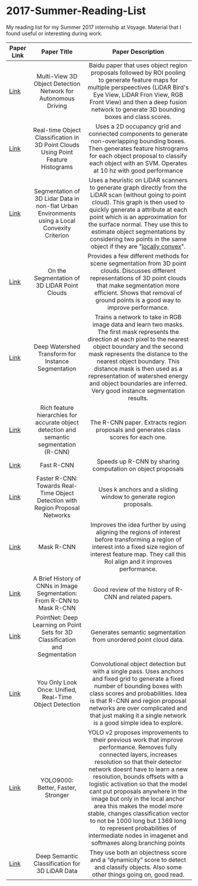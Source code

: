 # 2017-Summer-Reading-List
My reading list for my Summer 2017 internship at Voyage. Material that I found useful or interesting during work.


| Paper Link   | Paper Title | Paper Description |
|----------|:----------------:|:-------------------------:|
| [Link](https://arxiv.org/pdf/1611.07759.pdf) |  Multi-View 3D Object Detection Network for Autonomous Driving | Baidu paper that uses object region proposals followed by ROI pooling to generate feature maps for multiple perspeectives (LiDAR Bird's Eye View, LiDAR Fron View, RGB Front View) and then a deep fusion network to generate 3D bounding boxes and class scores.| 
| [Link](https://pdfs.semanticscholar.org/62a2/b1956166ecd5fd8a6b2928f45765f41b76ed.pdf) |    Real-time Object Classification in 3D Point Clouds Using Point Feature Histograms   |    Uses a 2D occupancy grid and connected components to generate non-overlapping bounding boxes. Then generates feature histrograms for each object proposal to classify each object with an SVM. Operates at 10 hz with good performance  |
| [Link](http://www.mrt.kit.edu/z/publ/download/Moosmann_IV09.pdf) | Segmentation of 3D Lidar Data in non-flat Urban Environments using a Local Convexity Criterion |   Uses a heuristic on LiDAR scanners to generate graph directly from the LiDAR scan (without going to point cloud). This graph is then used to quickly generate a attribute at each point which is an approximation for the surface normal. They use this to estimate object segmentations by considering two points in the same object if they are "[locally convex](http://imgur.com/a/wQmwE)". |
| [Link](https://pdfs.semanticscholar.org/89e4/1b0d7194584c5107c480a38bc52782a3fb7a.pdf) | On the Segmentation of 3D LIDAR Point Clouds | Provides a few different methods for scene segmentation from 3D point clouds. Discusses different representations of 3D point clouds that make segmentation more efficient. Shows that removal of ground points is a good way to improve performance.|
| [Link](https://arxiv.org/pdf/1611.08303.pdf) | Deep Watershed Transform for Instance Segmentation | Trains a network to take in RGB image data and learn two masks. The first mask represents the direction at each pixel to the nearest object boundary and the second mask represents the distance to the nearest object boundary. This distance mask is then used as a representation of watershed energy and object boundaries are inferred. Very good instance segmentation results. |
| [Link](https://arxiv.org/pdf/1311.2524.pdf) | Rich feature hierarchies for accurate object detection and semantic segmentation (R-CNN) | The R-CNN paper. Extracts region proposals and generates class scores for each one.|
| [Link](https://arxiv.org/pdf/1504.08083.pdf) | Fast R-CNN | Speeds up R-CNN by sharing computation on object proposals |
| [Link](https://arxiv.org/pdf/1506.01497.pdf) | Faster R-CNN: Towards Real-Time Object Detection with Region Proposal Networks | Uses k anchors and a sliding window to generate region proposals.   |
| [Link](https://arxiv.org/pdf/1703.06870.pdf) | Mask R-CNN |   Improves the idea further by using aligning the regions of interest before transforming a region of interest into a fixed size region of interest feature map. They call this RoI align and it improves performance.  |
| [Link](https://blog.athelas.com/a-brief-history-of-cnns-in-image-segmentation-from-r-cnn-to-mask-r-cnn-34ea83205de4) | A Brief History of CNNs in Image Segmentation: From R-CNN to Mask R-CNN |   Good review of the history of R-CNN and related papers. |
| [Link](https://arxiv.org/pdf/1612.00593.pdf) | PointNet: Deep Learning on Point Sets for 3D Classification and Segmentation | Generates semantic segmentation from unordered point cloud data.  |
| [Link](https://arxiv.org/pdf/1506.02640.pdf) | You Only Look Once: Unified, Real-Time Object Detection | Convolutional object detection but with a single pass. Uses anchors and fixed grid to generate a fixed number of bounding boxes with class scores and probabilities. Idea is that R-CNN and region proposal networks are over complicated and that just making it a single network is a good simple idea to explore. |
| [Link](https://arxiv.org/pdf/1612.08242.pdf) | YOLO9000: Better, Faster, Stronger | YOLO v2 proposes improvements to their previous work that improve performance. Removes fully connected layers, increases resolution so that their detector network doesnt have to learn a new resolution, bounds offsets with a logistic activation so that the model cant put proposals anywhere in the image but only in the local anchor area this makes the model more stable, changes classification vector to not be 1000 long but 1369 long to represent probabilities of intermediate nodes in imagenet and softmaxes along branching points |
| [Link](https://arxiv.org/pdf/1706.08355.pdf) | Deep Semantic Classification for 3D LiDAR Data | They use both an objectness score and a “dynamicity” score to detect and classify objects. Also some other things going on, good read. |
   
